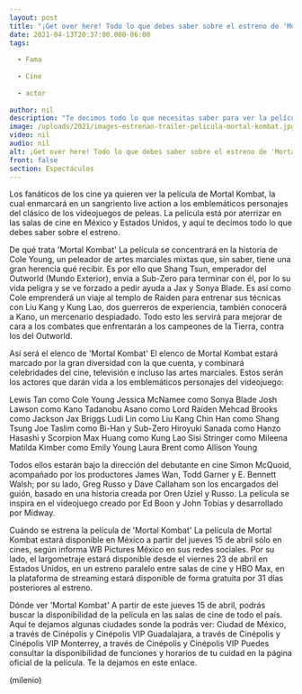 ```yaml
---
layout: post
title: "¡Get over here! Todo lo que debes saber sobre el estreno de 'Mortal Kombat', la película"
date: 2021-04-13T20:37:00.000-06:00
tags:
  
  - Fama
  
  - Cine
  
  - actor
  
author: nil
description: "Te decimos todo lo que necesitas saber para ver la película del popular videojuego Mortal Kombat en México. "
image: /uploads/2021/images-estrenan-trailer-pelicula-mortal-kombat.jpg
video: nil
audio: nil
alt: ¡Get over here! Todo lo que debes saber sobre el estreno de 'Mortal Kombat', la película
front: false
section: Espectáculos
---
```


Los fanáticos de los cine ya quieren ver la película de Mortal Kombat, la cual enmarcará en un sangriento live action a los emblemáticos personajes del clásico de los videojuegos de peleas. La película está por aterrizar en las salas de cine en México y Estados Unidos, y aquí te decimos todo lo que debes saber sobre el estreno. 

De qué trata 'Mortal Kombat' La película se concentrará en la historia de Cole Young, un peleador de artes marciales mixtas que, sin saber, tiene una gran herencia qué recibir. Es por ello que Shang Tsun, emperador del Outworld (Mundo Exterior), envía a Sub-Zero para terminar con él, por lo su vida peligra y se ve forzado a pedir ayuda a Jax y Sonya Blade. Es así como Cole emprenderá un viaje al templo de Raiden para entrenar sus técnicas con Liu Kang y Kung Lao, dos guerreros de experiencia, también conocerá a Kano, un mercenario despiadado. Todo esto les servirá para mejorar de cara a los combates que enfrentarán a los campeones de la Tierra, contra los del Outworld.

Así será el elenco de 'Mortal Kombat' El elenco de Mortal Kombat estará marcado por la gran diversidad con la que cuenta, y combinará celebridades del cine, televisión e incluso las artes marciales. Estos serán los actores que darán vida a los emblemáticos personajes del videojuego: 

Lewis Tan como Cole Young Jessica McNamee como Sonya Blade  Josh Lawson como Kano Tadanobu Asano como Lord Raiden Mehcad Brooks como Jackson Jax Briggs Ludi Lin como Liu Kang Chin Han como Shang Tsung Joe Taslim como Bi-Han y Sub-Zero Hiroyuki Sanada como Hanzo Hasashi y Scorpion Max Huang como Kung Lao Sisi Stringer como Mileena Matilda Kimber como Emily Young Laura Brent como Allison Young 

Todos ellos estarán bajo la dirección del debutante en cine Simon McQuoid, acompañado por los productores James Wan, Todd Garner y E. Bennett Walsh; por su lado, Greg Russo y Dave Callaham son los encargados del guión, basado en una historia creada por Oren Uziel y Russo. La película se inspira en el videojuego creado por Ed Boon y John Tobias y desarrollado por Midway. 

Cuándo se estrena la película de 'Mortal Kombat' La película de Mortal Kombat estará disponible en México a partir del jueves 15 de abril sólo en cines, según informa WB Pictures México en sus redes sociales. Por su lado, el largometraje estará disponible desde el viernes 23 de abril en Estados Unidos, en un estreno paralelo entre salas de cine y HBO Max, en la plataforma de streaming estará disponible de forma gratuita por 31 días posteriores al estreno. 

Dónde ver 'Mortal Kombat' A partir de este jueves 15 de abril, podrás buscar la disponibilidad de la película en las salas de cine de todo el país. Aquí te dejamos algunas ciudades sonde la podrás ver: Ciudad de México, a través de Cinépolis y Cinépolis VIP Guadalajara, a través de Cinépolis y Cinépolis VIP Monterrey, a través de Cinépolis y Cinépolis VIP Puedes consultar la disponibilidad de funciones y horarios de tu cuidad en la página oficial de la película. Te la dejamos en este enlace.  

(milenio)